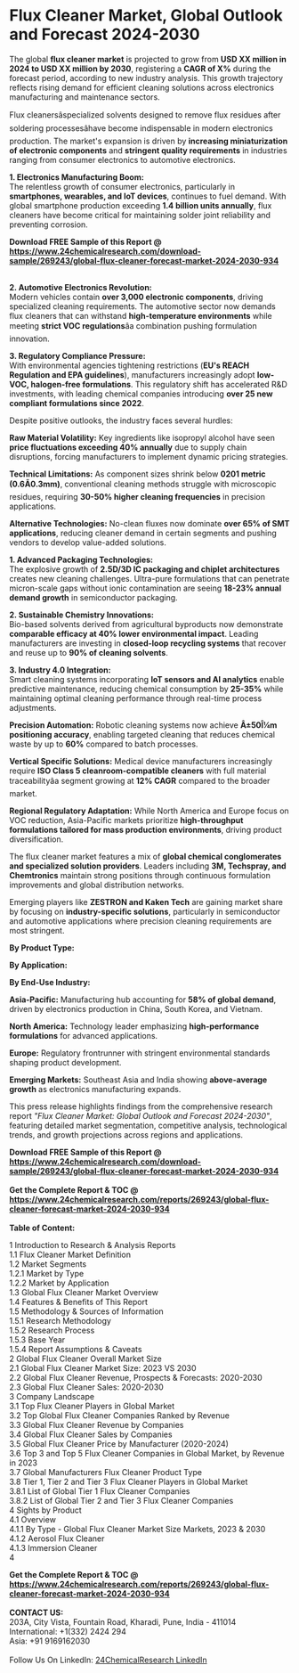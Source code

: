 <h1>Flux Cleaner Market, Global Outlook and Forecast 2024-2030</h1><p>The global <strong>flux cleaner market</strong> is projected to grow from <strong>USD XX million in 2024 to USD XX million by 2030</strong>, registering a <strong>CAGR of X%</strong> during the forecast period, according to new industry analysis. This growth trajectory reflects rising demand for efficient cleaning solutions across electronics manufacturing and maintenance sectors.</p><p>Flux cleanersâspecialized solvents designed to remove flux residues after soldering processesâhave become indispensable in modern electronics production. The market's expansion is driven by <strong>increasing miniaturization of electronic components</strong> and <strong>stringent quality requirements</strong> in industries ranging from consumer electronics to automotive electronics.</p><p><strong>1. Electronics Manufacturing Boom:</strong><br>
The relentless growth of consumer electronics, particularly in <strong>smartphones, wearables, and IoT devices</strong>, continues to fuel demand. With global smartphone production exceeding <strong>1.4 billion units annually</strong>, flux cleaners have become critical for maintaining solder joint reliability and preventing corrosion.</p><div><b>Download FREE Sample of this Report @ 
            <a href="https://www.24chemicalresearch.com/download-sample/269243/global-flux-cleaner-forecast-market-2024-2030-934">
            https://www.24chemicalresearch.com/download-sample/269243/global-flux-cleaner-forecast-market-2024-2030-934</a></b></div><br><p><strong>2. Automotive Electronics Revolution:</strong><br>
Modern vehicles contain <strong>over 3,000 electronic components</strong>, driving specialized cleaning requirements. The automotive sector now demands flux cleaners that can withstand <strong>high-temperature environments</strong> while meeting <strong>strict VOC regulations</strong>âa combination pushing formulation innovation.</p><p><strong>3. Regulatory Compliance Pressure:</strong><br>
With environmental agencies tightening restrictions (<strong>EU's REACH Regulation and EPA guidelines</strong>), manufacturers increasingly adopt <strong>low-VOC, halogen-free formulations</strong>. This regulatory shift has accelerated R&amp;D investments, with leading chemical companies introducing <strong>over 25 new compliant formulations since 2022</strong>.</p><p>Despite positive outlooks, the industry faces several hurdles:</p><p><strong>Raw Material Volatility:</strong> Key ingredients like isopropyl alcohol have seen <strong>price fluctuations exceeding 40% annually</strong> due to supply chain disruptions, forcing manufacturers to implement dynamic pricing strategies.</p><p><strong>Technical Limitations:</strong> As component sizes shrink below <strong>0201 metric (0.6Ã0.3mm)</strong>, conventional cleaning methods struggle with microscopic residues, requiring <strong>30-50% higher cleaning frequencies</strong> in precision applications.</p><p><strong>Alternative Technologies:</strong> No-clean fluxes now dominate <strong>over 65% of SMT applications</strong>, reducing cleaner demand in certain segments and pushing vendors to develop value-added solutions.</p><p><strong>1. Advanced Packaging Technologies:</strong><br>
The explosive growth of <strong>2.5D/3D IC packaging and chiplet architectures</strong> creates new cleaning challenges. Ultra-pure formulations that can penetrate micron-scale gaps without ionic contamination are seeing <strong>18-23% annual demand growth</strong> in semiconductor packaging.</p><p><strong>2. Sustainable Chemistry Innovations:</strong><br>
Bio-based solvents derived from agricultural byproducts now demonstrate <strong>comparable efficacy at 40% lower environmental impact</strong>. Leading manufacturers are investing in <strong>closed-loop recycling systems</strong> that recover and reuse up to <strong>90% of cleaning solvents</strong>.</p><p><strong>3. Industry 4.0 Integration:</strong><br>
Smart cleaning systems incorporating <strong>IoT sensors and AI analytics</strong> enable predictive maintenance, reducing chemical consumption by <strong>25-35%</strong> while maintaining optimal cleaning performance through real-time process adjustments.</p><p><strong>Precision Automation:</strong> Robotic cleaning systems now achieve <strong>Â±50Î¼m positioning accuracy</strong>, enabling targeted cleaning that reduces chemical waste by up to <strong>60%</strong> compared to batch processes.</p><p><strong>Vertical Specific Solutions:</strong> Medical device manufacturers increasingly require <strong>ISO Class 5 cleanroom-compatible cleaners</strong> with full material traceabilityâa segment growing at <strong>12% CAGR</strong> compared to the broader market.</p><p><strong>Regional Regulatory Adaptation:</strong> While North America and Europe focus on VOC reduction, Asia-Pacific markets prioritize <strong>high-throughput formulations tailored for mass production environments</strong>, driving product diversification.</p><p>The flux cleaner market features a mix of <strong>global chemical conglomerates and specialized solution providers</strong>. Leaders including <strong>3M, Techspray, and Chemtronics</strong> maintain strong positions through continuous formulation improvements and global distribution networks.</p><p>Emerging players like <strong>ZESTRON and Kaken Tech</strong> are gaining market share by focusing on <strong>industry-specific solutions</strong>, particularly in semiconductor and automotive applications where precision cleaning requirements are most stringent.</p><p><strong>By Product Type:</strong></p><p><strong>By Application:</strong></p><p><strong>By End-Use Industry:</strong></p><p><strong>Asia-Pacific:</strong> Manufacturing hub accounting for <strong>58% of global demand</strong>, driven by electronics production in China, South Korea, and Vietnam.</p><p><strong>North America:</strong> Technology leader emphasizing <strong>high-performance formulations</strong> for advanced applications.</p><p><strong>Europe:</strong> Regulatory frontrunner with stringent environmental standards shaping product development.</p><p><strong>Emerging Markets:</strong> Southeast Asia and India showing <strong>above-average growth</strong> as electronics manufacturing expands.</p><p>This press release highlights findings from the comprehensive research report <em>"Flux Cleaner Market: Global Outlook and Forecast 2024-2030"</em>, featuring detailed market segmentation, competitive analysis, technological trends, and growth projections across regions and applications.</p><div><b>Download FREE Sample of this Report @ 
            <a href="https://www.24chemicalresearch.com/download-sample/269243/global-flux-cleaner-forecast-market-2024-2030-934">
            https://www.24chemicalresearch.com/download-sample/269243/global-flux-cleaner-forecast-market-2024-2030-934</a></b></div><br><div><b>Get the Complete Report & TOC @ 
            <a href="https://www.24chemicalresearch.com/reports/269243/global-flux-cleaner-forecast-market-2024-2030-934">
            https://www.24chemicalresearch.com/reports/269243/global-flux-cleaner-forecast-market-2024-2030-934</a></b></div><br>
            <b>Table of Content:</b><p>1 Introduction to Research & Analysis Reports<br />
    1.1 Flux Cleaner Market Definition<br />
    1.2 Market Segments<br />
        1.2.1 Market by Type<br />
        1.2.2 Market by Application<br />
    1.3 Global Flux Cleaner Market Overview<br />
    1.4 Features & Benefits of This Report<br />
    1.5 Methodology & Sources of Information<br />
        1.5.1 Research Methodology<br />
        1.5.2 Research Process<br />
        1.5.3 Base Year<br />
        1.5.4 Report Assumptions & Caveats<br />
2 Global Flux Cleaner Overall Market Size<br />
    2.1 Global Flux Cleaner Market Size: 2023 VS 2030<br />
    2.2 Global Flux Cleaner Revenue, Prospects & Forecasts: 2020-2030<br />
    2.3 Global Flux Cleaner Sales: 2020-2030<br />
3 Company Landscape<br />
    3.1 Top Flux Cleaner Players in Global Market<br />
    3.2 Top Global Flux Cleaner Companies Ranked by Revenue<br />
    3.3 Global Flux Cleaner Revenue by Companies<br />
    3.4 Global Flux Cleaner Sales by Companies<br />
    3.5 Global Flux Cleaner Price by Manufacturer (2020-2024)<br />
    3.6 Top 3 and Top 5 Flux Cleaner Companies in Global Market, by Revenue in 2023<br />
    3.7 Global Manufacturers Flux Cleaner Product Type<br />
    3.8 Tier 1, Tier 2 and Tier 3 Flux Cleaner Players in Global Market<br />
        3.8.1 List of Global Tier 1 Flux Cleaner Companies<br />
        3.8.2 List of Global Tier 2 and Tier 3 Flux Cleaner Companies<br />
4 Sights by Product<br />
    4.1 Overview<br />
        4.1.1 By Type - Global Flux Cleaner Market Size Markets, 2023 & 2030<br />
        4.1.2 Aerosol Flux Cleaner<br />
        4.1.3 Immersion Cleaner<br />
        4</p><div><b>Get the Complete Report & TOC @ 
            <a href="https://www.24chemicalresearch.com/reports/269243/global-flux-cleaner-forecast-market-2024-2030-934">
            https://www.24chemicalresearch.com/reports/269243/global-flux-cleaner-forecast-market-2024-2030-934</a></b></div><br><b>CONTACT US:</b><br>
            203A, City Vista, Fountain Road, Kharadi, Pune, India - 411014<br>
            International: +1(332) 2424 294<br>
            Asia: +91 9169162030 <br><br>
            Follow Us On LinkedIn: <a href="https://www.linkedin.com/company/24chemicalresearch/">24ChemicalResearch LinkedIn</a>